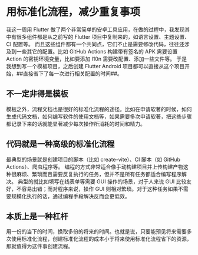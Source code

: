 # 用标准化流程，减少重复事项

我这一周用 Flutter 做了两个非常简单的安卓工具应用，在做的过程中，我发现其中有很多组件都是从之前写的 Flutter 项目中复制来的，如语言设置、主题设置、CI 配置等。
而且这些组件都有一个共同点，它们不止是需要修改代码，往往还涉及到一些其它的配置。比如 GitHub Actions 构建带有签名的 APK 需要设置 Action 的密钥环境变量，比如要添加 l10n 需要改配置、添加一些文件等。
于是我想到写一个模板项目，之后创建 Flutter Android 项目都可以直接从这个项目开始，##直接省下了每一次进行相关配置的时间##。

## 不一定非得是模板

模板之外，流程文档也是很好的标准化流程的途径。比如在申请软著的时候，如何生成代码文档，如何编写软件的使用文档等，如果需要多次申请软著，把这些步骤都记录下来的话就能显著减少每次操作所消耗的时间和精力。

## 代码就是一种高级的标准化流程

最典型的场景就是创建项目的脚本（比如 create-vite）、CI 脚本（如 GitHub Actions）、爬虫程序等。
编程的方式非常适合像手动构建项目并上传构建产物这种很麻烦、繁琐而且需要反复执行的任务，但并不是所有任务都适合编写程序解决。
典型的就比如填写在线表单等需要 GUI 操作的场景，对于人来说 GUI 比较友好，不容易出错；而对程序来说，操作 GUI 则相对繁琐。对于这种任务如果不需要规模化执行的话，通过编程手段解决反而会更低效。

## 本质上是一种杠杆

用一份的当下的时间，换取多份的将来的时间。也就是说，只要能预见将来需要多次使用标准化流程，创建标准化流程的成本小于将来使用标准化流程省下的资源，那就值得为这件事创建流程。
